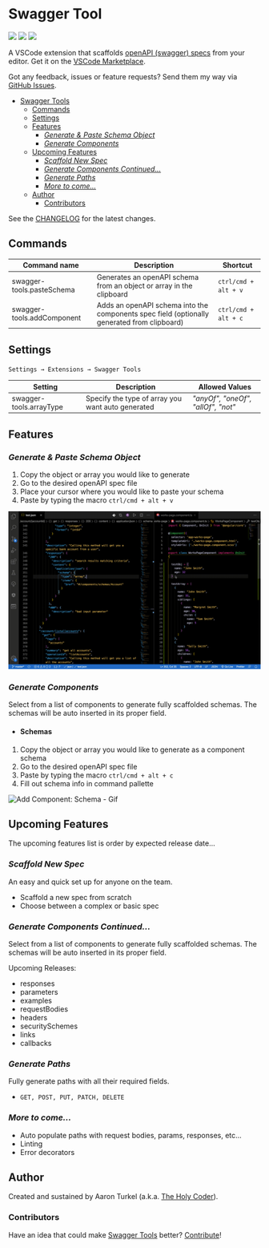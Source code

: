 # Swagger Tool
[![](https://img.shields.io/badge/Learn-181717?link=https://swagger.io/specification/&style=for-the-badge&logo=swagger)](https://swagger.io/specification/)
[![](https://img.shields.io/badge/Install-181717?link=https://marketplace.visualstudio.com/items?itemName=TheHolyCoder.swagger-tools&style=for-the-badge&logo=visual-studio-code&color=blueviolet)](https://marketplace.visualstudio.com/items?itemName=TheHolyCoder.swagger-tools)
[![](https://img.shields.io/badge/Donate-181717?link=https://www.patreon.com/join/aarondovturkel/checkout?ru=undefined&style=for-the-badge&logo=patreon&color=blue)](https://www.patreon.com/join/aarondovturkel/checkout?ru=undefined)

A VSCode extension that scaffolds [openAPI (swagger) specs](https://swagger.io/specification/) from your editor.
Get it on the [VSCode Marketplace](https://marketplace.visualstudio.com/items?itemName=TheHolyCoder.swagger-tools).

Got any feedback, issues or feature requests? Send them my way via [GitHub Issues](https://github.com/AaronDovTurkel/swagger-tools/issues).

- [Swagger Tools](#swagger-tools)
  - [Commands](#commands)
  - [Settings](#settings)
  - [Features](#features)
    - [*Generate & Paste Schema Object*](#generate--paste-schema-object)
    - [*Generate Components*](#generate-components)
  - [Upcoming Features](#upcoming-features)
    - [*Scaffold New Spec*](#scaffold-new-spec)
    - [*Generate Components Continued...*](#generate-components-continued)
    - [*Generate Paths*](#generate-paths)
    - [*More to come...*](#more-to-come)
  - [Author](#author)
    - [Contributors](#contributors)

See the [CHANGELOG](/CHANGELOG.md) for the latest changes.

## Commands

| Command name               | Description                                                               | Shortcut             |
| -------------------------- | ------------------------------------------------------------------------- | -------------------- |
| swagger-tools.pasteSchema  | Generates an openAPI schema from an object or array in the clipboard      | `ctrl/cmd + alt + v` |
| swagger-tools.addComponent | Adds an openAPI schema into the components spec field (optionally generated from clipboard) | `ctrl/cmd + alt + c` |

## Settings

`Settings → Extensions → Swagger Tools`

| Setting                 | Description                                       | Allowed Values                           |
| ----------------------- | ------------------------------------------------- | ---------------------------------------- |
| swagger-tools.arrayType | Specify the type of array you want auto generated | *"anyOf", "oneOf", "allOf", "not"* |

## Features

### *Generate & Paste Schema Object*

1. Copy the object or array you would like to generate
2. Go to the desired openAPI spec file
3. Place your cursor where you would like to paste your schema
4. Paste by typing the macro `ctrl/cmd + alt + v`

![Paste Schema - Gif](https://github.com/AaronDovTurkel/swagger-tools/blob/master/images/pasteSchemaTrimmed.gif?raw=true)

### *Generate Components*

Select from a list of components to generate fully scaffolded schemas.
The schemas will be auto inserted in its proper field.

- #### Schemas

1. Copy the object or array you would like to generate as a component schema
2. Go to the desired openAPI spec file
3. Paste by typing the macro `ctrl/cmd + alt + c`
4. Fill out schema info in command pallette

![Add Component: Schema - Gif](https://github.com/AaronDovTurkel/swagger-tools/blob/master/images/add-component-schema.gif?raw=true)

## Upcoming Features

The upcoming features list is order by expected release date...

### *Scaffold New Spec*

An easy and quick set up for anyone on the team.

- Scaffold a new spec from scratch
- Choose between a complex or basic spec

### *Generate Components Continued...*

Select from a list of components to generate fully scaffolded schemas.
The schemas will be auto inserted in its proper field.

Upcoming Releases:

- responses
- parameters
- examples
- requestBodies
- headers
- securitySchemes
- links
- callbacks

### *Generate Paths*

Fully generate paths with all their required fields.

- `GET, POST, PUT, PATCH, DELETE`

### *More to come...*

- Auto populate paths with request bodies, params, responses, etc...
- Linting
- Error decorators

## Author

Created and sustained by Aaron Turkel (a.k.a. [The Holy Coder](https://github.com/AaronDovTurkel)).

### Contributors

Have an idea that could make [Swagger Tools](#swagger-tools) better? [Contribute](https://github.com/AaronDovTurkel/swagger-tools)!
